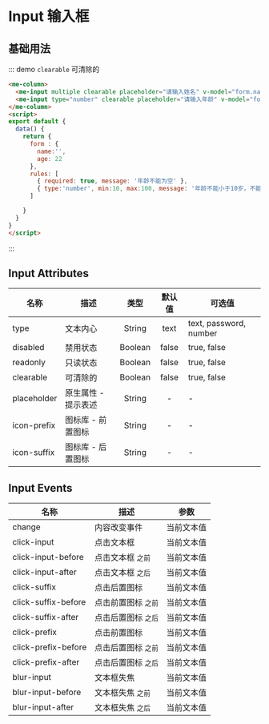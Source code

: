 
# Input 输入框

## 基础用法
::: demo `clearable` 可清除的
```html
<me-column>
  <me-input multiple clearable placeholder="请输入姓名" v-model="form.name"></me-input>
  <me-input type="number" clearable placeholder="请输入年龄" v-model="form.age" :rules="rules"></me-input>
</me-column>
<script>
export default {
  data() {
    return {
      form : {
        name:'',
        age: 22
      },
      rules: [
        { required: true, message: '年龄不能为空' },
        { type:'number', min:10, max:100, message: '年龄不能小于10岁，不能大于100岁' }
      ]

    }
  }
}
</script>
```
:::


## Input Attributes
| 名称        | 描述                |  类型   | 默认值 | 可选值                 |
| ----------- | ------------------- | :-----: | :----: | ---------------------- |
| type        | 文本内心            | String  |  text  | text, password, number |
| disabled    | 禁用状态            | Boolean | false  | true, false            |
| readonly    | 只读状态            | Boolean | false  | true, false            |
| clearable   | 可清除的            | Boolean | false  | true, false            |
| placeholder | 原生属性 - 提示表述 | String  |   -    | -                      |
| icon-prefix | 图标库 - 前置图标   | String  |   -    | -                      |
| icon-suffix | 图标库 - 后置图标   | String  |   -    | -                      |

## Input Events
| 名称                | 描述                |    参数    |
| ------------------- | ------------------- | :--------: |
| change              | 内容改变事件        | 当前文本值 |
| click-input         | 点击文本框          | 当前文本值 |
| click-input-before  | 点击文本框 `之前`   | 当前文本值 |
| click-input-after   | 点击文本框 `之后`   | 当前文本值 |
| click-suffix        | 点击后置图标        | 当前文本值 |
| click-suffix-before | 点击前置图标 `之前` | 当前文本值 |
| click-suffix-after  | 点击后置图标 `之后` | 当前文本值 |
| click-prefix        | 点击前置图标        | 当前文本值 |
| click-prefix-before | 点击后置图标 `之前` | 当前文本值 |
| click-prefix-after  | 点击后置图标 `之后` | 当前文本值 |
| blur-input          | 文本框失焦          | 当前文本值 |
| blur-input-before   | 文本框失焦 `之前`   | 当前文本值 |
| blur-input-after    | 文本框失焦 `之后`   | 当前文本值 |

<!--
 ## Input Slot
| 名称   | 描述     |
| ------ | -------- |
| prefix | 前置图标 |
| suffix | 前置图标 |
-->    